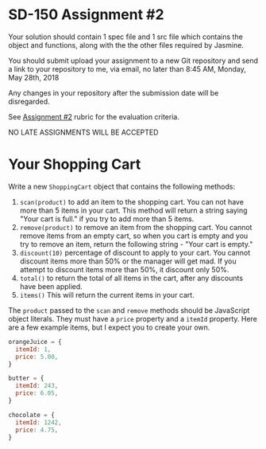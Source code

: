 # SD-150 Assignment #2

Your solution should contain 1 spec file and 1 src file which contains the object and functions, along with the the other files required by Jasmine.

You should submit upload your assignment to a new Git repository and send a link to your repository to me, via email, no later than 8:45 AM, Monday, May 28th, 2018

Any changes in your repository after the submission date will be disregarded.

See [Assignment #2](https://github.com/jniziol/Javascript-Testing/blob/master/SD150%20Assignment%20%232%20-%20Rubric.pdf) rubric for the evaluation criteria.

NO LATE ASSIGNMENTS WILL BE ACCEPTED

# Your Shopping Cart

Write a new `ShoppingCart` object that contains the following methods:

1) `scan(product)` to add an item to the shopping cart. You can not have more than 5 items in your cart. This method will return a string saying "Your cart is full." if you try to add more than 5 items.
2) `remove(product)` to remove an item from the shopping cart. You cannot remove items from an empty cart, so when you cart is empty and you try to remove an item, return the following string - "Your cart is empty."
3) `discount(10)` percentage of discount to apply to your cart. You cannot discount items more than 50% or the manager will get mad. If you attempt to discount items more than 50%, it discount only 50%.
4) `total()` to return the total of all items in the cart, after any discounts have been applied.
5) `items()` This will return the current items in your cart.

The `product` passed to the `scan` and `remove` methods should be JavaScript object literals. They must have a `price` property and a `itemId` property. Here are a few example items, but I expect you to create your own.

```javascript
orangeJuice = {
  itemId: 1,
  price: 5.00,
}

butter = {
  itemId: 243,
  price: 6.05,
}

chocolate = {
  itemId: 1242,
  price: 4.75,
}
```
